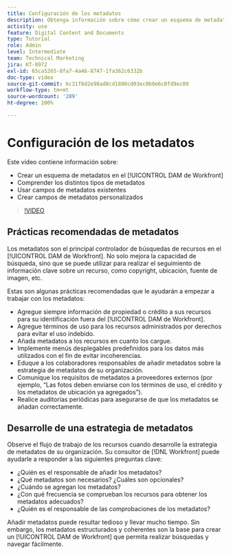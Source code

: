 ```yaml
---
title: Configuración de los metadatos
description: Obtenga información sobre cómo crear un esquema de metadatos, comprender los distintos tipos, utilizar campos de metadatos existentes y mucho más en el [!UICONTROL DAM de Workfront].
activity: use
feature: Digital Content and Documents
type: Tutorial
role: Admin
level: Intermediate
team: Technical Marketing
jira: KT-8972
exl-id: 65ca5265-8fa7-4a46-8747-1fa362c6332b
doc-type: video
source-git-commit: 6c31f8d2e98ad8cd1880cd03ec0b0e6c0fd9ec09
workflow-type: tm+mt
source-wordcount: '289'
ht-degree: 100%

---
```


# Configuración de los metadatos

Este vídeo contiene información sobre:

* Crear un esquema de metadatos en el [!UICONTROL DAM de Workfront]
* Comprender los distintos tipos de metadatos
* Usar campos de metadatos existentes
* Crear campos de metadatos personalizados

>[!VIDEO](https://video.tv.adobe.com/v/335235/?quality=12&learn=on)

## Prácticas recomendadas de metadatos

Los metadatos son el principal controlador de búsquedas de recursos en el [!UICONTROL DAM de Workfront]. No solo mejora la capacidad de búsqueda, sino que se puede utilizar para realizar el seguimiento de información clave sobre un recurso, como copyright, ubicación, fuente de imagen, etc.

Estas son algunas prácticas recomendadas que le ayudarán a empezar a trabajar con los metadatos:

* Agregue siempre información de propiedad o crédito a sus recursos para su identificación fuera del [!UICONTROL DAM de Workfront].
* Agregue términos de uso para los recursos administrados por derechos para evitar el uso indebido.
* Añada metadatos a los recursos en cuanto los cargue.
* Implemente menús desplegables predefinidos para los datos más utilizados con el fin de evitar incoherencias.
* Eduque a los colaboradores responsables de añadir metadatos sobre la estrategia de metadatos de su organización.
* Comunique los requisitos de metadatos a proveedores externos (por ejemplo, “Las fotos deben enviarse con los términos de uso, el crédito y los metadatos de ubicación ya agregados”).
* Realice auditorías periódicas para asegurarse de que los metadatos se añadan correctamente.

## Desarrolle de una estrategia de metadatos

Observe el flujo de trabajo de los recursos cuando desarrolle la estrategia de metadatos de su organización. Su consultor de [!DNL Workfront] puede ayudarle a responder a las siguientes preguntas clave:

* ¿Quién es el responsable de añadir los metadatos?
* ¿Qué metadatos son necesarios? ¿Cuáles son opcionales?
* ¿Cuándo se agregan los metadatos?
* ¿Con qué frecuencia se comprueban los recursos para obtener los metadatos adecuados?
* ¿Quién es el responsable de las comprobaciones de los metadatos?

Añadir metadatos puede resultar tedioso y llevar mucho tiempo. Sin embargo, los metadatos estructurados y coherentes son la base para crear un [!UICONTROL DAM de Workfront] que permita realizar búsquedas y navegar fácilmente.
